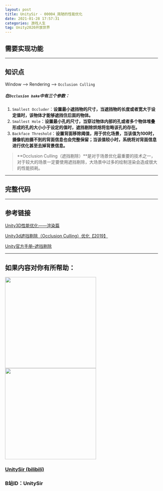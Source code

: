 ```yaml
---
layout: post
title: UnitySir - 00004_简陋的性能优化
date: 2021-01-28 17:57:31
categories: 游戏人生
tag: Unity2020开放世界
---
```






## 需要实现功能



---


## 知识点

Window —> Rendering –> `Occlusion Culling`

##### 在`Occlusion bake`中有三个参数：

1. `Smallest Occluder`：**设置最小遮挡物的尺寸，当遮挡物的长度或者宽大于设定值时，该物体才能够遮挡住后面的物体。**
2. `Smallest Hole`：**设置最小孔的尺寸，当穿过物体内部的孔或者多个物体堆叠形成的孔的大小小于设定的值时，遮挡剔除烘焙将忽略该孔的存在。**
3. `Backface Threshold`：**设置背面移除阈值，用于优化场景，当该值为100时，摄像机拍摄不到的背面信息也会完整保留；当该值较小时，系统将对背面信息进行优化甚至去掉背景信息。**

> **Occlusion Culling（遮挡剔除）**是对于场景优化最重要的技术之一，对于较大的场景一定要使用遮挡剔除，大场景中过多的绘制渲染会造成很大的性能损耗。



---



## 完整代码





---



## 参考链接

[Unity3D性能优化——渲染篇](https://zhuanlan.zhihu.com/p/40900056)

[Unity3d遮挡剔除（Occlusion Culling）优化【2019】](https://blog.csdn.net/leeby100/article/details/94373878)

[Unity官方手册–遮挡剔除](https://docs.unity3d.com/cn/2020.2/Manual/class-OcclusionArea.html)



---



## 如果内容对你有所帮助：

<div><img src="https://pic4.zhimg.com/v2-87fbc8ee6ab3fd92f423d414d039b627_b.jpeg" width="300px"/>
<img src="https://pic2.zhimg.com/v2-b8ab4acf7899b2ced11287cdbd8279b5_b.jpeg" width="300px"/></div>

### [UnitySir (bilibili)](https://space.bilibili.com/308511666)
### B站ID：UnitySir